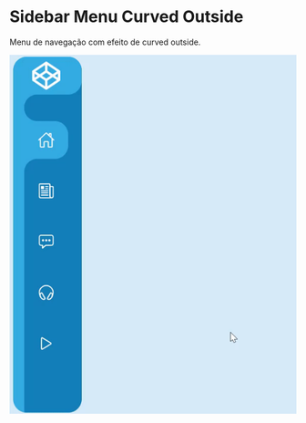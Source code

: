 # Sidebar Menu Curved Outside

Menu de navegação com efeito de curved outside. 

<img src="images/run.gif">
